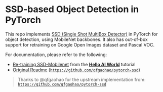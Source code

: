 # SSD-based Object Detection in PyTorch

This repo implements [SSD (Single Shot MultiBox Detector)](https://arxiv.org/abs/1512.02325) in PyTorch for object detection, using MobileNet backbones.  It also has out-of-box support for retraining on Google Open Images dataset and Pascal VOC.  

For documentation, please refer to the following:
* [Re-training SSD-Mobilenet](https://github.com/dusty-nv/jetson-inference/blob/dev/docs/pytorch-ssd.md) from the **[Hello AI World](https://github.com/dusty-nv/jetson-inference/tree/dev#training)** tutorial <br/>
* [Original Readme](https://github.com/qfgaohao/pytorch-ssd) ([`https://github.com/qfgaohao/pytorch-ssd`](https://github.com/qfgaohao/pytorch-ssd))

> Thanks to @qfgaohao for the upstream implementation from:  [`https://github.com/qfgaohao/pytorch-ssd`](https://github.com/qfgaohao/pytorch-ssd)

